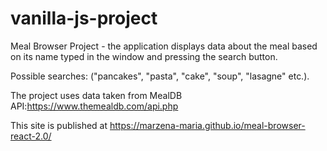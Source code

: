 # vanilla-js-project

Meal Browser Project - the application displays data about the meal based on its name typed in the window and pressing the search button.

Possible searches: ("pancakes", "pasta", "cake", "soup", "lasagne" etc.).

The project uses data taken from MealDB API:https://www.themealdb.com/api.php

This site is published at https://marzena-maria.github.io/meal-browser-react-2.0/
